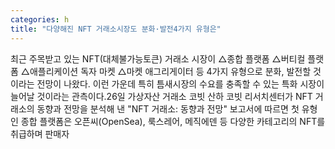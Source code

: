 ```yaml
---
categories: h
title: "다양해진 NFT 거래소시장도 분화·발전4가지 유형은"
---
```

최근 주목받고 있는 NFT(대체불가능토큰) 거래소 시장이 △종합 플랫폼 △버티컬 플랫폼 △애플리케이션 독자 마켓 △마켓 애그리게이터 등 4가지 유형으로 분화, 발전할 것이라는 전망이 나왔다. 이런 가운데 특히 틈새시장의 수요를 충족할 수 있는 특화 시장이 늘어날 것이라는 관측이다.26일 가상자산 거래소 코빗 산하 코빗 리서치센터가 NFT 거래소의 동향과 전망을 분석해 낸 "NFT 거래소: 동향과 전망" 보고서에 따르면 첫 유형인 종합 플랫폼은 오픈씨(OpenSea), 룩스레어, 메직에덴 등 다양한 카테고리의 NFT를 취급하며 판매자